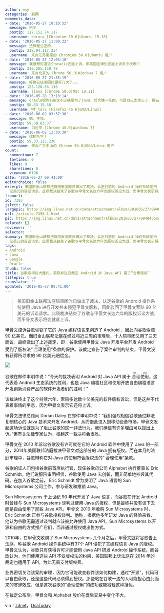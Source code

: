 ```yaml
---
author: wxy
categories: 新闻
comments_data:
- date: '2016-05-27 10:10:52'
  message: 哈哈
  postip: 117.152.74.117
  username: korora [Chromium 50.0|Ubuntu 15.10]
- date: '2016-05-27 11:09:22'
  message: 法律是公正的
  postip: 218.94.117.234
  username: 来自江苏南京的 Chromium 50.0|Ubuntu 用户
- date: '2016-05-27 12:03:10'
  message: 我就想知道这个oracle还能上诉，那美国法律到底能上诉多少次啊？
  postip: 218.205.160.78
  username: 来自北京的 Chrome 50.0|Windows 7 用户
- date: '2016-05-27 21:35:19'
  message: 好像已经来回拉锯好几次了。。。
  postip: 123.120.86.110
  username: linux [Chrome 50.0|Mac 10.11]
- date: '2016-05-28 13:18:14'
  message: oracle收购sun说不定就是为了java，想大赚一笔的，可是自己太贪心了，搬石头砸了自己的脚。
  postip: 58.63.15.68
  username: Wf_talk [Firefox 46.0|GNU/Linux]
- date: '2016-06-02 03:37:36'
  message: 嗯，不错。
  postip: 59.58.83.37
  username: 习近平 [Chrome 45.0|Windows 7]
- date: '2016-06-02 12:30:30'
  message: 你的名字！
  postip: 59.33.125.230
  username: 来自广东中山的 Chrome 50.0|GNU/Linux 用户
count:
  commentnum: 7
  favtimes: 0
  likes: 0
  sharetimes: 0
  viewnum: 6196
date: '2016-05-27 09:41:00'
editorchoice: false
excerpt: 美国旧金山联邦法庭陪审团昨日做出了裁决，认定谷歌的 Android 操作系统使用 Java 进行开发并未侵犯甲骨文版权，因此驳回甲骨文索赔 90
  亿美元的诉讼请求。此项裁决结束了谷歌与甲骨文长达六年的版权诉讼大战，而甲骨文表示将会就此上诉。
fromurl: ''
id: 7395
islctt: false
largepic: https://img.linux.net.cn/data/attachment/album/201605/27/094043oxqe67xe5emqzqeq.jpg
url: /article-7395-1.html
pic: https://img.linux.net.cn/data/attachment/album/201605/27/094043oxqe67xe5emqzqeq.jpg.thumb.jpg
related: []
reviewer: ''
selector: ''
summary: 美国旧金山联邦法庭陪审团昨日做出了裁决，认定谷歌的 Android 操作系统使用 Java 进行开发并未侵犯甲骨文版权，因此驳回甲骨文索赔 90
  亿美元的诉讼请求。此项裁决结束了谷歌与甲骨文长达六年的版权诉讼大战，而甲骨文表示将会就此上诉。
tags:
- Android
- Java
- Google
- Oracle
thumb: false
title: 谷歌取得巨大胜利，美联邦法庭裁定 Android 对 Java API 属于“合理使用”
titlepic: true
translator: ''
updated: '2016-05-27 09:41:00'
---
```



> 
> 美国旧金山联邦法庭陪审团昨日做出了裁决，认定谷歌的 Android 操作系统使用 Java 进行开发并未侵犯甲骨文版权，因此驳回了甲骨文索赔 90 亿美元的诉讼请求。此项裁决结束了谷歌与甲骨文长达六年的版权诉讼大战，而甲骨文表示将会就此上诉。
> 
> 
> 


甲骨文控诉谷歌偷窃了它的 Java 编程语言来创造了 Android ，因此向谷歌索赔 90 亿美元。而旧金山联邦法庭在经过将近三周的审理后，十人陪审团又用了三天商议，最终做出了上述裁定，即：谷歌使用甲骨文 Java 开发平台开发 Android 受到了版权法“<ruby> 合理使用 <rp>  （ </rp> <rt>  fair use </rt> <rp>  ） </rp></ruby>”条款的保护。该裁定宣告了案件审判的结束，甲骨文没有获得所寻求的 90 亿美元赔偿金。


![](/data/attachment/album/201605/27/094043oxqe67xe5emqzqeq.jpg)


谷歌在邮件申明中说：“今天的裁决表明 Android 对 Java API 属于<ruby> 合理使用 <rp>  （ </rp> <rt>  fair use </rt> <rp>  ） </rp></ruby>，这代表着 Android 生态系统的胜利，也是 Java 编程社区和使用开放自由编程语言开发创新消费产品的软件开发者们的胜利！”


该裁决终止了这个持续六年、索赔多达数十亿美元的软件版权诉讼，但是这并不代表着事情的平息，因为甲骨文表示它还将上诉。


甲骨文法律总顾问 Dorian Daley 在邮件申明中说：“我们强烈相信谷歌通过非法复制核心的 Java 技术来开发 Android，从而借此进入到移动设备市场。甲骨文发起这场诉讼就是为了阻止谷歌的这一非法行为。我们确信有许多理由可以提出上诉。”但有关法律专家认为，推翻这一裁决将会很难。


甲骨文在 2010 年诉讼谷歌没有许可就在它的 Android 软件中使用了 Java 的一部分，2014年美国联邦法庭裁决甲骨文对这部分的 Java 拥有版权。而在本月的法庭审理中，谷歌辩称它对 Java 的使用符合版权法的“<ruby> 合理使用 <rp>  （ </rp> <rt>  fair use </rt> <rp>  ） </rp></ruby>”条款。


谷歌的证人们包括谷歌前首席执行官、现任谷歌母公司 Alphabet 执行董事长 Eric Schmidt。他们说服陪审团相信，谷歌使用 Java 去创新，而非简单地抄袭其代码。在加入谷歌之前， Eric Schmidt 曾为发明了 Java 语言的 Sun Microsystems 公司工作，参与研发和推销 Java。


Sun Microsystems 于上世纪 90 年代开发了 Java 语言，而谷歌在开发 Android 时曾经与 Sun Microsystems 谈判过使用 Java 的授权，但是最终并没有谈下去而是自由使用了那些 Java API。甲骨文 2010 年收购 Sun Microsystems 时， Eric Schmidt 正参与谷歌授权谈判。他称，根据他多年研发 Java 的经验来看，他认为谷歌无需通过谈判就应该被允许使用 Java API，Sun Microsystems 以开源和自由的方式推广它们，而非通过授权或出售方式。


2010年，在甲骨文收购了 Sun Microsystems 几个月之后，甲骨文就将谷歌告上法庭，称谷歌 Android 操作系统中有37个 API 侵犯了其编程语言 Java 的版权。甲骨文认为，谷歌只有获得许可才能使用 Java API 研发 Android 操作系统。而谷歌认为，他们使用这些 API 不受版权法的约束，美国联邦上诉法庭在 2014 年的裁定也适用于 API，为此无需支付版权费。


业界密切关注该案的审理，因为它可能改变软件该如何构建，通过“开源”，代码可以自由获取，还是这些代码必须得到授权。那些站在谷歌一边的人可能担心由此而来的寒蝉效应，但是这次谷歌的“合理使用”的成功或能减轻这种担忧。


在裁定公布后，甲骨文和 Alphabet 股价在盘后交易中变化不大。


via：[zdnet](http://www.zdnet.com/article/google-prevails-over-oracle-in-copyright-infringement-case/)，[UsaToday](http://www.usatoday.com/story/tech/news/2016/05/26/google-defeats-oracle-jury-decides-android-fair-use/84991628/)